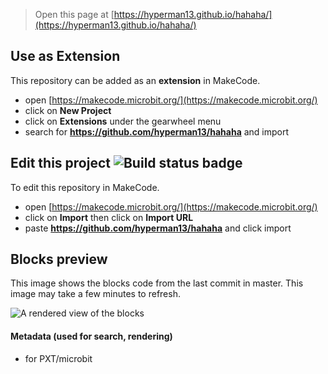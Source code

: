 
> Open this page at [https://hyperman13.github.io/hahaha/](https://hyperman13.github.io/hahaha/)

## Use as Extension

This repository can be added as an **extension** in MakeCode.

* open [https://makecode.microbit.org/](https://makecode.microbit.org/)
* click on **New Project**
* click on **Extensions** under the gearwheel menu
* search for **https://github.com/hyperman13/hahaha** and import

## Edit this project ![Build status badge](https://github.com/hyperman13/hahaha/workflows/MakeCode/badge.svg)

To edit this repository in MakeCode.

* open [https://makecode.microbit.org/](https://makecode.microbit.org/)
* click on **Import** then click on **Import URL**
* paste **https://github.com/hyperman13/hahaha** and click import

## Blocks preview

This image shows the blocks code from the last commit in master.
This image may take a few minutes to refresh.

![A rendered view of the blocks](https://github.com/hyperman13/hahaha/raw/master/.github/makecode/blocks.png)

#### Metadata (used for search, rendering)

* for PXT/microbit
<script src="https://makecode.com/gh-pages-embed.js"></script><script>makeCodeRender("{{ site.makecode.home_url }}", "{{ site.github.owner_name }}/{{ site.github.repository_name }}");</script>
